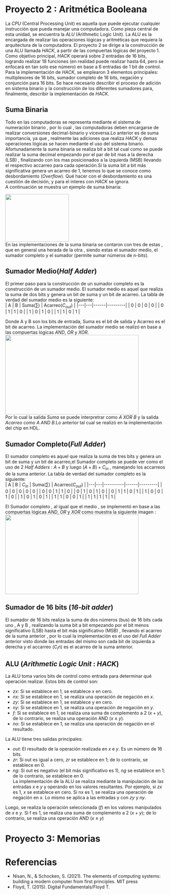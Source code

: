 # Proyecto 2 : Aritmética Booleana
La *CPU* (Central Processing Unit) es aquella que puede ejecutar cualquier instrucción que pueda manejar una computadora. Como pieza central de esta unidad, se encuentra la *ALU* (Arithmetic Logic Unit). La ALU es la encargada de realizar las operaciones lógicas y aritméticas que requiera la arquitectura de la computadora.
El proyecto 2 se dirige a la construcción de una ALU llamada *HACK*, a partir de las compuertas lógicas del proyecto 1. Como objetivo principal, *HACK* operará sobre 2 entradas de 16 bits, logrando realizar 18 funciones (en realidad puede realizar hasta 64, pero se enfocará en tan solo ese número) en base a 6 entradas de 1 bit de control.
Para la implementación de *HACK*, se emplearon 3 elementos principales: multiplexores de 16 bits, sumador completo de 16 bits, negación y conjunción para 16 bits. Se hace necesario describir el proceso de adición en sistema binario y la construcción de los diferentes sumadores para, finalmente, describir la implementación de *HACK*.
## Suma Binaria
Todo en las computadoras se representa mediante el sistema de numeración binario , por lo cual , las computadoras deben encargarse de realizar conversiones decimal-binario y viceversa.Lo anterior es de suma importancia, ya que , realmente las adiciones que realiza *HACK* y demas operaciones lógicas se hacen mediante el uso del sistema binario.<br>
Afortunadamente la suma binaria se realiza bit a bit tal cual como se puede realizar la suma decimal empezando por el par de bit mas a la derecha (LSB) , finalizando con los mas posicionados a la izquierda (MSB) llevando el respectivo accarreo para cada operación.Si la suma bit a bit más significativa genera un acarreo de 1, tenemos lo que se conoce como desbordamiento (*Overflow*). Qué hacer con el desbordamiento es una cuestión de decisión, y para el interes con *HACK* se ignora.<br>
A continuación se muestra un ejemplo de suma binaria:<br>

<img src="https://github.com/user-attachments/assets/a674037d-b3e9-49c5-9975-517dd1e9983d" width="200" height="150" text-align="center"/>
<br>
En las implementaciones de la suma binaria se contaron con tres de estas , que en general una herada de la otra , siendo estas el sumador medio, el sumador completo y el sumador (permite sumar números de n-bits).<br>

## Sumador Medio(*Half Adder*)
El primer paso para la construcción de un sumador completo es la construcción de un sumador medio. El sumador medio es aquel que realiza la suma de dos bits y genera un bit de suma y un bit de acarreo. La tabla de verdad del sumador medio es la siguiente:<br>
| A | B | Suma($\sum$) | Acarreo($C_{out}$) |
|---|---|------|---------|
| 0 | 0 | 0    | 0       |
| 0 | 1 | 1    | 0       |
| 1 | 0 | 1    | 0       |
| 1 | 1 | 0    | 1       |

Donde A y B son los bits de entrada, Suma es el bit de salida y Acarreo es el bit de acarreo. La implementación del sumador medio se realizó en base a las compuertas lógicas *AND*, *OR* y *XOR*.<br>
<img src="https://github.com/user-attachments/assets/0d14e99e-81e0-478f-ac05-4aa0a85f9f13" width="420" height="250" text-align="center"/>
<br>
Por lo cual la salida *Suma* se puede interpretrar como *A XOR B* y la salida *Acarreo* como *A AND B*.Lo anterior tal cual se realizó en la implementación del chip en HDL.<br>

## Sumador Completo(*Full Adder*)
El sumador completo es aquel que realiza la suma de tres bits y genera un bit de suma y un bit de acarreo,el Sumador completo se puede ver como el uso de 2 *Half Adders* : $A+B$ y luego $(A+B)+C_{in}$ , manejando los accarreos de la suma anterior. La tabla de verdad del sumador completo es la siguiente:<br>
| A | B | $C_{in}$ | Suma($\sum$) | Acarreo($C_{out}$) |
|---|---|----------|------|---------|
| 0 | 0 | 0        | 0    | 0       |
| 0 | 0 | 1        | 1    | 0       |
| 0 | 1 | 0        | 1    | 0       |
| 0 | 1 | 1        | 0    | 1       |
| 1 | 0 | 0        | 1    | 0       |
| 1 | 0 | 1        | 0    | 1       |
| 1 | 1 | 0        | 0    | 1       |
| 1 | 1 | 1        | 1    | 1       |
<br>

El Sumador completo , al igual que el medio , se implementó en base a las compuertas lógicas *AND*, *OR* y *XOR* como muestra la siguiente imagen :<br>
<img src="https://github.com/user-attachments/assets/d0bbc8f3-abe8-47c3-a307-33b44718ed3e" width="420" height="250" text-align="center"/>

## Sumador de 16 bits (*16-bit adder*)
El sumador de 16 bits realiza la suma de dos números (bus) de 16 bits cada uno , A y B , realizando la suma bit a bit empezando por el bit menos significativo (LSB) hasta el bit más significativo (MSB) , llevando el acarreo de la suma anterior , por lo cual la implementación es el uso del *Full Adder* anterior visto donde las entradas del mismo son cada bit de izquierda a derecha  y el accarreo ($C_in$) es el acarreo de la suma anterior.<br>

## ALU (*Arithmetic Logic Unit* : *HACK*)
La ALU toma varios bits de control como entrada para determinar qué operación realizar. Estos bits de control son:


- $zx$: Si se establece en 1, se establece $x$ en cero.
- $nx$: Si se establece en 1, se realiza una operación de negación en $x$.
- $zy$: Si se establece en 1, se establece y en cero.
- $ny$: Si se establece en 1, se realiza una operación de negación en $y$.
- $f$: Si se establece en 1, se realiza una suma de complemento a 2 $(x + y)$, de lo contrario, se realiza una operación AND $(x \land y)$.
- $no$: Si se establece en 1, se realiza una operación de negación en el resultado.

La ALU tiene tres salidas principales:
- $out$: El resultado de la operación realizada en $x$ e $y$. Es un número de 16 bits.
- $zr$: Si out es igual a cero, $zr$ se establece en 1; de lo contrario, se establece en 0.
- $ng$: Si out es negativo (el bit más significativo es 1), $ng$ se establece en 1; de lo contrario, se establece en 0.
<br>La implementación de la ALU se realiza mediante la manipulación de las entradas $x$ e $y$ y operando en los valores resultantes. Por ejemplo, si $zx$ es 1, $x$ se establece en cero. Si nx es 1, se realiza una operación de negación en $x$. Lo mismo se aplica a las entradas y con $zy$ y $ny$.

Luego, se realiza la operación seleccionada ($f$) en los valores manipulados de $x$ e $y$. Si f es 1, se realiza una suma de complemento a 2 $(x + y)$; de lo contrario, se realiza una operación AND $(x \land y)$

# Proyecto 3: Memorias

# Referencias
<ul>
<li>Nisan, N., & Schocken, S. (2021). The elements of computing systems: building a modern computer from first principles. MIT press
<li>Floyd, T. (2015). Digital Fundamentals/Floyd T.
<ul>
